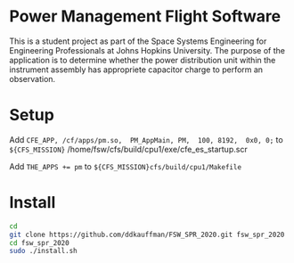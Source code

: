 # Power Management Flight Software

This is a student project as part of the Space Systems Engineering for Engineering Professionals
at Johns Hopkins University. The purpose of the application is to determine whether the power
distribution unit within the instrument assembly has appropriete capacitor charge to perform
an observation.

# Setup

Add `CFE_APP, /cf/apps/pm.so,  PM_AppMain, PM,  100, 8192,  0x0, 0;`  to `${CFS_MISSION}` /home/fsw/cfs/build/cpu1/exe/cfe_es_startup.scr

Add `THE_APPS += pm` to `${CFS_MISSION}cfs/build/cpu1/Makefile`

# Install

```bash
cd
git clone https://github.com/ddkauffman/FSW_SPR_2020.git fsw_spr_2020
cd fsw_spr_2020
sudo ./install.sh
```